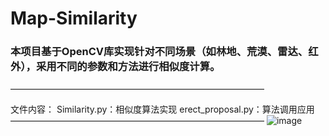 # Map-Similarity

### 本项目基于OpenCV库实现针对不同场景（如林地、荒漠、雷达、红外），采用不同的参数和方法进行相似度计算。
—————————————————————————————

文件内容：
Similarity.py：相似度算法实现
erect_proposal.py：算法调用应用
—————————————————————————————
![image](https://github.com/user-attachments/assets/1cf52550-f832-49f3-ab3e-949af557efd5)

